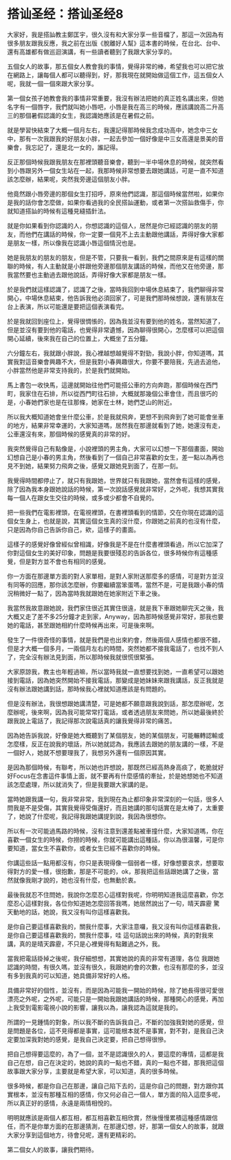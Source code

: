 # 搭讪圣经：搭讪圣经8

大家好，我是搭訕教主鄭匡宇，很久沒有和大家分享一些音檔了，那這一次因為有很多朋友跟我反應，我之前在出版《脫離好人幫》這本書的時候，在台北、台中、還有高雄都有做巡迴演講，有一些讀者聽到了我跟大家分享的。

五個女人的故事，那五個女人教會我的事情，覺得非常的棒，希望我也可以把它放在網路上，讓每個人都可以聽得到，好，那我現在就開始做這個工作，這五個女人呢，我就一個一個來跟大家分享。

第一個女孩子她教會我的事情非常重要，我沒有辦法把她的真正姓名講出來，但她名字有一個唇字，我們就叫她小唇吧，小唇是我在高三的時候，應該講說高二升高三的那個暑假認識的女生，我認識她應該是在暑假之前。

就是學習快結束了大概一個月左右，我還記得那時候我念成功高中，她念中三女中，那有一次我跟我的好朋友小胖，一起去參加一個好像是中三女高還是景美的音樂會，我忘記了，還是北一女的，誰記得。

反正那個時候我跟我朋友在那裡頭聽音樂會，聽到一半中場休息的時候，就突然看到小唇跟另外一個女生站在一起，我那時候非常想要去跟她講話，可是一直不知道該怎麼辦，結果呢，突然我旁邊這個朋友小胖。

他竟然跟小唇旁邊的那個女生打招呼，原來他們認識，那這個時候當然啦，如果你是我的話你會怎麼做，如果你看過我的全民搭訕運動，或者第一次搭訕救傷手，你就知道搭訕的時候有這種見縫插針法。

就是你如果看到你認識的人，你想認識的這個人，居然是你已經認識的朋友的朋友，而他們在講話的時候，你一定要一個見不上去主動跟他講話，弄得好像大家都是朋友一樣，所以像我在認識小唇這個情況也是。

她是我朋友的朋友的朋友，但是不管，只要我一看到，我們之間原來是有這樣的關聯的時候，有人主動就是小胖跟他旁邊那個朋友講話的時候，而他又在他旁邊，那我當然要也主動過去跟他說話，弄得好像大家都是朋友一樣。

於是我們就這樣認識了，認識了之後，當時我回到中場休息結束了，我們聊得非常開心，中場休息結束，他告訴我他必須回家了，可是我們那時候想說，還有朋友在台上表演，所以可能還是要把這個表演看完。

於是我就回到座位上，覺得很惆悵的，因為我並沒有要到他的姓名，當然知道了，但是並沒有要到他的電話，也覺得非常遺憾，因為聊得很開心，怎麼樣可以把這個開心延續，後來我在自己的位置上，大概坐了五分鐘。

六分鐘左右，我就跟小胖說，我心裡越想越覺得不對勁，我說小胖，你知道嗎，其實我對這音樂會興趣不大，但是我對小春興趣很大，你要不要陪我，先過去追他，小胖當然他是非常支持我的，於是我們就開始。

馬上書包一收快馬，這邊就開始往他們可能搭公車的方向奔跑，那個時候在西門町，我家住在石排，所以從西門町往石排，大概就那幾個公車會住，而且很巧的是，小春她們家也是在往那條，她家在士林，她們芝山的附近。

所以我大概知道她會坐什麼公車，於是我就飛奔，更想不到飛奔到了她可能會坐車的地方，結果非常幸運的，大家知道嗎，居然我在那邊就看到了她，她還沒有走，公車還沒有來，那個時候的感覺真的非常的好。

我突然覺得自己有點像是，小說裡頭的男主角，大家可以幻想一下那個畫面，開始幻想自己是小春的男主角，然後看到了一個自己非常喜歡的女生，差一點以為再也見不到她，結果努力飛奔之後，感覺又跟她見到面了，在那一刻。

我覺得時間都停止了，就只有我跟她，世界就只有我跟她，當然會有這樣的感覺，除了因為我本身跟她說話的時候，第一次說話感覺就非常好，之外呢，我想其實我每一個人在跟女生交往的時候，或多或少都會不自覺的。

把一些我們在電影裡頭，在電視裡頭，在書裡頭看到的情節，交在你現在認識的這個女生身上，也就是說，其實這個女生真的沒什麼，你跟她之前真的也沒有什麼，只是因為你自己告訴你自己，欸，這樣子的畫面。

這樣子的感覺好像曾經似曾相識，好像我是不是在什麼書裡頭看過，所以它加深了你對這個女生的美好印象，問題是我要很殘忍的告訴各位，很多時候你有這種感覺，但是對方並不會也有相同的感覺。

你一方面在那邊單方面的對人家單相，是對人家附送那麼多的感情，可是對方並沒有同等的回應，那你該怎麼辦，你要繼續當笨蛋嗎，當然不是，可是我跟小春的情況稍微好一點了，因為當時我就跟她在她家附近下車之後。

我當然我故意跟她說，我們家住很近其實住很遠，就是我下車跟她聊完天之後，我大概又走了差不多25分鐘才走到家，Anyway，因為那時候感覺非常好，那我也要她的電話，甚至跟她相約什麼時候再出來，可是後來啊。

發生了一件很奇怪的事情，就是我們是也出來約會，然後兩個人感情也都很不錯，但是才大概一個多月，一兩個月左右的時間，突然她都不接我電話了，也找不到人了，完全沒有辦法見到面，所以那時候我就很慌很緊張。

大家原諒我，教主也年輕過嘛，所以當時我就一直想要找到她，一直希望可以跟她接到電話，因為她突然開始不接我電話，那變成是她妹妹來跟我講話，反正我就是沒有辦法跟她講到話，那時候我心裡就知道應該是有問題的。

但是沒有辦法，我很想跟她講清楚，可是她都不願意跟我說到話，那怎麼辦呢，怎麼辦呢，後來啊，因為我可能常常打電話，或者透過朋友來問她，所以她最後終於跟我說上電話了，我記得那次說電話真的讓我覺得非常的痛苦。

因為她告訴我說，好像是她大概聽到了某個朋友，她的某個朋友，可能輾轉認輸或怎麼樣，反正在說我的壞話，所以她就認為，我應該去跟她的朋友講的一樣，不是一個好人，她就不想要理我了，我想另外還有一個原因其實。

是因為那個時候，有聯考，所以她也許想說，那既然已經高熱身高痰了，乾脆就好好Focus在念書這件事情上面，就不要再有什麼感情的牽扯，於是她想她也不知道該怎麼處理，所以就消失了，但是我要跟大家講的是。

當時她跟我講一句，我非常非常，我到現在為止都印象非常深刻的一句話，很多人問我是不是受傷，其實我覺得受傷還好，而且她講的那句話實在是太棒了，太重要了，她說了什麼呢，我記得我跟她講提到說，我因為很想你。

所以有一次可能過馬路的時候，沒有注意到還差點被車撞什麼，大家知道嗎，你在喜歡一個女生的時候，你撈的時候，你就可能講出這種話，你以為很溫馨，可是你要知道，當女生不喜歡你，或者女生已經不喜歡你的時候。

你講這些話一點用都沒有，你只是表現得像一個弱者一樣，好像想要哀求，想要取得對方的愛一樣，很抱歉，那是不可能的，ok，那我把這些話跟她講了之後，當然就像我剛才說的，她也沒有什麼，也無動於衷。

最後我就忍不住問她，我說你怎麼忍心這樣對我呢，你明明知道我這麼喜歡，你怎麼忍心這樣對我，各位你知道她怎麼回答我嗎，她居然說出了一句，晴天霹靂 驚天動地的話，她說，我又沒有叫你這樣喜歡我。

是你自己要這樣喜歡我的，關我什麼事，大家注意囉，我又沒有叫你這樣喜歡我，是你自己要這樣喜歡我的，關我什麼事，哇 這句話說出來的時候，真的對我來講，真的是晴天霹靂，不只是心裡覺得有點難過之外，我。

當我把電話掛掉之後呢，我仔細想想，其實她說的真的非常有道理，各位 我跟她認識的時間，有很久嗎，並沒有很久，我跟她約會的次數，也沒有那麼的多，並沒有多到我真的可以知道，她具備非常好的人格。

具備非常好的個性，並沒有，而是因為可能我一開始的時候，除了她長得很可愛很漂亮之外呢，之外呢，可能只是一開始我跟她講話的時候，那種開心的感覺，再加上我受到電影電視小說的影響，讓我以為，讓我認為這就是我的。

所謂的一見鍾情的對象，所以我不斷的告訴我自己，不斷的加強我對她的感覺，但是問題是各位，這不見得都是事實，這可能根本就不是事實，對不對，是我自己決定要加深我對她的感覺，是我自己決定要，把自己想得很慘。

把自己想得要這麼的，為了一個，並不是認識很久的人，要這麼的專情，這都是我自己在想，自己在決定的，她說的真的一點也不錯，真的一點也不錯，那我把這個故事跟大家分享，主要就是希望大家，可以知道，真的很多時候。

很多時候，都是你自己在那邊，讓自己陷下去的，這是你自己的問題，對方跟你其實根本，並沒有那種互相的感情，你又何必自己一個人，單方面的陷入這麼多呢，所以真正好的感情，永遠是兩情相悅的。

明明就應該是兩個人都互相，都互相喜歡互相欣賞，然後慢慢累積這種感情跟信任，而不是你單方面的在那邊猜測，在那邊幻想，好，那第一個女人的故事，就跟大家分享到這個地方，待會兒呢，還有更精彩的。

第二個女人的故事，讓我們期待。